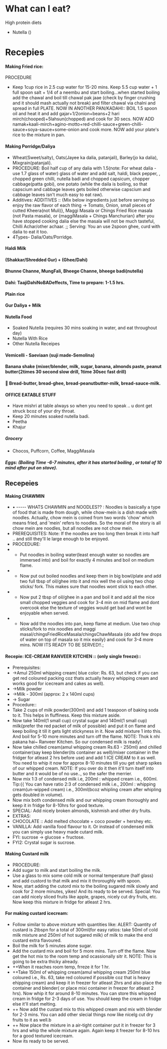 # What can I eat?

High protein diets
- Nutella ()

# Recepies

#### Making Fried rice:

PROCEDURE

- Keep 1cup rice in 2.5 cup water for 15-20 mins. Keep 5.5 cup water + 1 full spoon salt + 1/4 of  a neembu and start boiling...when started boiling add the chawal and boil till chawal pak jaae (check by finger crushing and it should mash actually not break) and filter chawal via chalni and spread in full PLATE. NOW IN ANOTHER PAN/KADAHI:: BOIL 1.5 spoon oil and heat it and add gajar+1/2onion+beans+2 hari mirch(chooped)+5lahsun(chopped) and cook for 30 secs. NOW ADD namak+kaali-mirch+agino-motto+red-chilli-sauce+green-chilli-sauce+soya-sauce+some-onion and cook more. NOW add your plate's rice to the mixture in pan.

#### Making Porridge/Daliya

- Wheat(Sweet/salty), Oats(Jayee ka dalia, patanjali), Barley(jo ka dalia), Mixgrain(patanjali). 
- PROCEDURE: Boil half cup of any dalia with 1.5(note: For wheat dalia - use 1.7 glass of water) glass of water and add salt, haldi, black pepper, , chopped green chilli, nutella badi and chopped capsicum, chopper cabbage(patta gobi), one potato (while the daila is boiling, so that capscium and cabbage leaves gets boiled otherwise capscium and cabbage leaves isn't much easy to eat raw).
- Additives: ADDITIVES :: {Mix below ingredients just before serving so enjoy the raw flavor of each thing -> Tomato, Onion, small pieces of cutted Kheera(not Muli)}, Maggi Masala or Chings Fried Rice masala (not Pasta masala), or {maggiMasala + Chings Manchurian}  after you have stopped cooking dalia else the masala will not be much tasteful, Chilli Achar/other achaar. ;; Serving: You  an use 2spoon ghee, curd with dalia to eat it too.
- 4Types- Dalia/Oats/Porridge.

#### Haldi Milk

#### (Shakkar/Shredded Gur) + (Ghee/Dahi)

#### Bhunne Channe, MungFali, Bheege Channe, bheege badi(nutella)

#### Dahi: TaajiDahiNoBADeffects, Time to prepare: 1-1.5 hrs.

#### Plain rice

#### Gur Daliya + Milk

#### Nutella Food

- Soaked Nutella (requires 30 mins soaking in water, and eat throughout day)
- Nutella With Rice
- Other Nutella Receipes

#### Vemicelli - Saeviaan (suji made-Semolina)

#### Banana shake (mixer/blender, milk, sugar, banana, almonds paste, peanut butter{2times 30 second slow drill, 1time 30sec fast drill)

#### 🍞 Bread-butter, bread-ghee, bread-peanutbutter-milk, bread-sauce-milk.

#### OFFICE EATABLE STUFF

- Have mishri at table always so when you need to speak .. u dont get struck bcoz of your dry throat.
- Keep 20 minutes soaked nutella badi.
- Peetha
- Khajur

##### Grocery

- Chocos, Puffcorn, Coffee, MaggiMasala

##### Eggs: (Boiling Time -6-7 minutes, after it has started boiling , or total of 10 mind after put on stove).

## Recepeies

#### Making CHAWMIN

- • ----- WHATS CHAWMIN and NOODLES?? : Noodles is basically a type of food that is made from dough, while chow-mein is a dish made with noodles. Actually, chow mein is coined from two words 'chow' which means fried, and 'mein' refers to noodles. So the moral of the story is all chow mein are noodles, but all noodles are not chow mein.
- PREREQUISITES: Note: If the noodles are too long then  break it into half .. and still they'll le large enough to be enjoyed.
- PROCEDURE:
- - Put noodles in boiling water(least enough water so noodles are immersed into) and boil for exactly 4 minutes and boil on medium flame.
- - Now put out boiled noodles and keep them in big bowl/plate and add two full tbsp of oil/ghee into it and mix well the oil using two chop sticks/ fork. This makes sure that noodles wont stick to each other.
- - Now put 2 tbsp of oil/ghee in a pan and boil it and add all the nice small chopped veggies and cook for 3-4 min on mid flame and dont overcook else the texture of veggies would get bad and wont be enjoyable when served.
- - Now add the noodles into pan, keep flame at medium. Use two chop sticks/fork to mix noodles and maggi masal/chingsFriedRiceMasala/chingsChawMasala {do add few drops of water on top of masala so it mix easily} and cook for 3-4 more mins. NOW ITS READY TO BE SERVED!!.; 

#### Recepie: ICE-CREAM RANVEER KITCHEN :: (only single freeze)::
- Prerequisites:
- ->Amul 250ml whipping cream( blue color: Rs. 63, but check if you can get  red coloured packing coz thats actually heavy whipping cream and works good for icecream and cakes as well).
- ->Milk powder
- ->Milk - 300ml (approx: 2 x 140ml cups)
- -> Sugar
- Procedure::
- Take 2 cups of milk powder(300ml) and add 1 teaspoon of baking soda to it. This helps in fluffiness. Keep this mixture aside.
- Now take 140ml(1 small cup) crystal sugar and 140ml(1 small cup) milk{prefer the red packet of milk of possible} and put it on flame and keep boiling it till it gets light stickyness in it. Now add mixture 1 into this. And boil for 5-10 more minutes and turn off the flame. NOTE: Thok k nhi pakana hai~ Ranveer Kitchen. So our condensed milk is ready!.
- Now take chilled cream(amul whipping cream Rs.63 - 250ml) and chilled container(say keep blender(its container as well)/mixer container in the fridger for atleast 2 hrs before use) and add 1 ICE CREAM to it as well. You need to whip it now for approx 8-10 minutes till you get sharp spikes of our whipped cream. NOTE: If you over do it then it'll turn itself into butter and it would be of no use.., so the safer the merrier.
- Now mix 1:3 of condensed milk i.e, 200ml : whipped cream i.e., 600ml. Tip:{{ You can have ratio 2:3 of condensed milk i.e., 200ml : whipping cream(un-wipped cream) i.e., 300ml(bcoz whipling cream after whipling gets doubled in volume).
- Now mix both condensed milk and our whipping cream thoroughly and keep it in fridge for 8-10hrs for good texture.
- SPECIAL: Add nicely broken almonds, kishmish and other dry fruits.
- EXTRAS:
- CHOCOLATE :: Add melted chocolate + coco powder + hershey etc.
- VANILLA: Add vanilla food flavour to it. Or instead of condensed milk you can simply use heavy made cutard milk.
- FYI: sucrose -> glucose + fructose.
- FYI2: Crystal sugar is sucrose.

#### Making Custard milk

- PROCEDURE:
- Add sugar to milk and start boiling the milk.
- Use a glass to mix some cold milk or normal temperature (half glass) and add custord to that milk and mix it throroughly with spoon.
- Now, start adding the cutord mix to the boiling sugared milk slowly and cook for 2 more minutes, yikes! And its ready to be served. Special: You can add nicely sliced fruits like apple,  grapes, nicely cut dry fruits, etc. Now keep this mixture in fridge for atleast 2 hrs.

#### For making custard icecream:

- Follow similar to above mixture with quantities like: ALERT: Quantity of custard is 2tbspn for a total of 300ml(for easy ratios: take 50ml of cold milk mixture and 250ml of hot sugared milk) of milk to make the end custard extra flavoured.
- Boil the milk for 5 minutes alone sugar.
- Add the custard mix and boil for 5 more mins. Turn off the flame. Now get the hot mix to the room temp and ocassionally sitr it. NOTE: This is going to be extra thicky already.
- ++When it reaches room temp, frreze it for 1 hr.
- ++Take 150ml of whipping cream(amul whipping cream 250ml blue coloured i.e., Rs. 63, take red coloured if possible coz that is heavy ehipping cream) and keep it in freezer for atleast 2hrs and also place the container and blender( or place mixi container in freezer for atleast 2 hrs). Now whip it for around 8-10 minutes. You can store this whipped cream in fridge for 2-3 days of use. You should keep the cream in fridge else it'll start melting.
- ++ Now add the custard mix to this whipped cream and mix with blender for 2-3 mins. You can add other slecial things now like nicelg cut dry fruits to it as well.b
- ++ Now place the mixture in a air-tight container put it in freezer for 3 hrs and whip the whole mixture again. Again keep it freezer for 8-10 hrs for a good textured icecream.
- Now its ready to be served.

